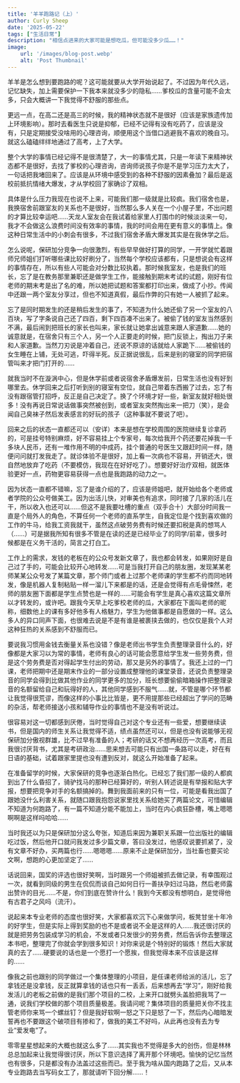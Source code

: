 ```yaml
---
title: '羊羊跑路记（上）'
author: Curly Sheep
date: '2025-05-22'
tags: ["生活日常"]
description: "相信点进来的大家可能是想吃瓜，但可能没多少瓜……！"
image:
    url: '/images/blog-post.webp'
    alt: 'Post Thumbnail'
---
```


<p class='foreword my-3'>羊羊是怎么想到要跑路的呢？这可能就要从大学开始说起了。不过因为年代久远，记忆缺失，加上需要保护一下我本来就没多少的隐私……爹校瓜的含量可能不会太多，只会大概讲一下我觉得不舒服的那些点。</p>

<div class="divider mb-3 mx-auto"></div>

更远一点，在高二还是高三的时候，我的精神状态就不是很好（应该是家族遗传加上环境影响）。那时去看医生只说是抑郁，已经不记得有没有吃药了，应该是没有，只是定期接受没啥用的心理咨询，顺便用这个当借口逃避我不喜欢的晚自习。就这么磕磕绊绊地通过了高考，上了大学。

整个大学的事情已经记得不是很清楚了，大一的事情尤其，只是一年读下来精神状态都不是很好，去找了爹校的心理咨询，咨询师说孩子你是不是学习压力太大了，一句话把我堵回来了。应该是从环境中感受到的各种不舒服的因素叠加？最后是返校前抵抗情绪大爆发，才从学校回了家确诊了双相。

具体是什么压力我现在也说不上来，可能我们那一级就是比较疯。我们宿舍也是，我换宿舍前跟室友的关系也不是很好，当然那么多人关在一个小屋子里，不出问题的才算比较幸运吧……天龙人室友会在我试着给家里人打围巾的时候淡淡来一句，我才不会做这么浪费时间没有效率的事情，我的时间会用在更有意义的事情上。像这种日常生活中的小刺会有很多，不过我们宿舍矛盾大爆发其实是在我休学之后。

怎么说呢，保研加分竞争一向很激烈，有些早早做好打算的同学，一开学就忙着跟师兄师姐们打听哪些课比较好刷分了，当然每个学校应该都有，只是想说会有这样的事情存在，所以有些人可能会对分数比较执着。那时候我室友，也是我们的班长，忘了是在教务那里兼职还是做学生工作，能接触到期末考试的试题，刚好有位老师的期末考是出了名的难，所以她把试题和答案都打印出来，做成了小抄。传闻中还跟一两个室友分享过，但也不知道真假，最后作弊的只有她一人被抓了起来。

忘了是同时期发生的还是稍后发生的事了，不知道为什么她还偷了另一个室友的八百块，写了字条说自己还了四百，剩下四百凑不出来了。被偷了钱的室友当然感到不满，最后闹到把班长的家长也叫来，家长就让她拿出诚意来跟人家道歉……她的诚意就是，在宿舍只有三个人，另一个人正要走的时候，把门反锁上，掏出刀子来和人家道歉。当然刀刃说是冲着自己，还说不原谅的话就给人家跪下……被偷钱的女生睡在上铺，无处可逃，吓得半死。反正据说很乱，后来是别的寝室的同学把宿管叫来才把门打开的……

就我当时不在漩涡中心，但是休学前或者说宿舍矛盾爆发前，日常生活也没有好到哪里去。休学回来之后打听到别的寝室有空位，就自己带着东西搬了过去，忘了有没有跟宿管打招呼，反正是自己决定了。换了个环境才好一些，新室友就好相处很多！没有再说日常说话做事突然被创到，或者室友突然掏出来一把刀（笑），是会闻自己臭袜子然后发表感言的好玩的孩子（这种事就不要说了吧）。

回来之后的状态一直都还可以（安详）本来是想在学校周围的医院继续复诊拿药的，可是挂号特别麻烦，好不容易挂上个专家号，每次给我开个药还要花掉我一千多块人民币，还有一堆作用不明的中成药，挂个普通的号医生又跟赶时间一样，随便问问就打发我走了。就诊体验不是很好，加上看一次病也不容易，开销还大，很自然地放弃了吃药（不要模仿，我现在在好好吃了）。想要好好治疗双相，就医体验更好一点，药物更容易获得一点也是我跑路的动力之一。

因为状态一直都不错嘛，忘了是谁介绍的了，应该是师姐吧，就开始给各个老师或者学院的公众号做美工。因为出活儿快，对审美也有追求，同时接了几家的活儿在干，所以收入也还可以……但这不是我要吐槽的重点（双手合十）大部分时间我一直是个局外人的角色，不算任何一个老师的直系学生，自我定位是个找到喜欢做的工作的牛马，给我工资我就干，虽然这点破劳务费有时候还要扣税是真的想骂人（……）可是据我所知有很多不管是在读的还是已经毕业了的同学/前辈，很多时候都是在义务干活的，简言之打白工。

工作上的需求，发钱的老板在的公众号发新文章了，我也都会转发，如果刚好是自己过了手的，可能会比较开心地转发……可是当我打开自己的朋友圈，发现某某老师某某公众号发了某篇文章，那个师门或者上过那个老师课的学生都不约而同地转发，像是机器人复制粘贴一样一溜儿下来都是的话，还是会觉得有点毛骨悚然，老师的朋友圈下面都是学生点赞也是一样的……可能会有学生是真心喜欢这篇文章所以才转发的，或许吧。跟我今天早上吃爹校老师的瓜，大家都在下面叫老师的昵称，细数他上的课有多好他多有人格魅力，学生为他做事都是自愿做的一样。这么多人的异口同声下面，也很难去说是不是有谁是被裹挟去做的，也仅仅是我个人对这种狂热的关系感到不舒服而已。

要说我习惯用金钱去衡量关系也没错？像是老师出书学生负责整理录音什么的，好像都是大家习以为常的事情，老师有良心的话可能会愿意给学生发一些劳务费，但是这个劳务费是否对得起学生付出的劳动，那又是另外的事情了。我还上过的一门课，老师把期中还是期末作业的一部分设置成整理他的课堂录音，还说负责整理录音的同学会得到比做其他作业的同学更多的加分，班长想要偷偷暗箱操作把整理录音的名额留给自己和玩得好的人，其他同学感到不服气……就，不管是哪个环节都让我觉得很荒谬，而像这样的小事比比皆是，更不用提那些已经超出了学问的范畴的杂活，帮老师接送小孩和辅导作业的事情也不是没有听说过。

很容易对这一切都感到厌倦，当时觉得自己对这个专业还有一些爱，想要继续读书，但是国内的师生关系让我觉得不适，绩点虽然还可以，但是也没有说能够无视保研加分傲视群雄，比不过早有准备的人；考研的话又不想再经历一次高考，而且我很讨厌背书，尤其是考研政治……思来想去可能只有出国一条路可以走，好在有日语的基础，试着跟家里提也没有遭到反对，就这么开始准备了起来。

在准备留学的时候，大家保研的竞争也逐渐白热化。已经忘了我们那一级的人都疯到出了什么昏招了，骑驴找马的那种已经算好的，听别人转述说是有举报和贴大字报，想要把竞争对手的名额搞掉的。舞到我面前来的只有一位，可能是看我出国了跟她没什么利害关系，就随口跟我抱怨说家里找关系给她买了两篇论文，可惜编辑不知道为何跑路了，有一篇不知道分能不能加上，当时在内心疯狂卧槽，嘴上嗯嗯啊啊是这样吗哈哈……

当时我还以为只是保研加分这么夸张，知道后来因为兼职关系跟一位出版社的编辑吃过饭，然后他开口就问我发过多少篇文章，答曰没发过，他感叹说要抓紧了，没有文章不好办，买两篇也行……嗯嗯嗯……原来不止是保研加分，当社畜也要买论文啊，想跑的心更加坚定了……

话说回来，国奖的评选也很好笑啊，当时跟另一个师姐被抓去做记录，有幸围观过一次，就看到同级的男生在侃侃而谈自己如何日行一善扶孕妇过马路，然后老师露出赞许的目光……不是，你们到底在赞许什么！我到今天都没有想明白，是觉得他有古君子之风吗（流汗）。

说起来本专业老师的态度也很好笑，大家都喜欢沉下心来做学问，板凳甘坐十年冷的好学生，但是实际上得到奖励的也不是或者说不全是这样的人……我还很讨厌的就是把劳务包装成学习的机会，不发或者只发很少的劳务费，然后告诉你去整理这本书吧，整理完了你就会学到很多知识！对你来说是个特别好的锻炼！然后大家就真的去了……硬要说的话也是一个愿打一个愿挨，但我觉得本来不应该是这样的……

像我之前也跟别的同学做过一个集体整理的小项目，是任课老师给派的活儿，忘了拿钱还是没拿钱，反正就算拿钱的话也只有一丢丢，后来想再去“学习”，刚好给我发活儿的老板之前做的是我们那个项目的二校，上来开口就劈头盖脸把我骂了一通，说我们学校做的那个项目质量极差。我请问呢？集体项目的质量把关你不找主管老师你来骂一个螺丝钉？但是我好软啊一怒之下只是怒了一下，然后内心暗暗发誓再也不要跟这个破项目有掺和了，做我的美工不好吗，从此再也没有去为专业“爱发电”了。




<div class="divider my-3 mx-auto"></div>
<p class='foreword'>零零星星想起来的大概也就这么多了……其实我也不觉得是多大的创伤，但是林林总总加起来让我觉得很讨厌，所以下意识选择了离开那个环境吧。愉快的记忆当然也有很多，只是都没有办法盖过这些而已。至于我为啥从国内跑路了之后，又从本专业跑路去当写码女工了，那就请听下回分解……！</p>
